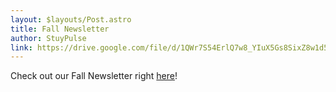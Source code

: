 ```yaml
---
layout: $layouts/Post.astro
title: Fall Newsletter
author: StuyPulse
link: https://drive.google.com/file/d/1QWr7S54ErlQ7w8_YIuX5Gs8SixZ8w1d5/view?usp=sharing
---
```

Check out our Fall Newsletter right [here](https://drive.google.com/file/d/1QWr7S54ErlQ7w8_YIuX5Gs8SixZ8w1d5/view?usp=sharing)!
